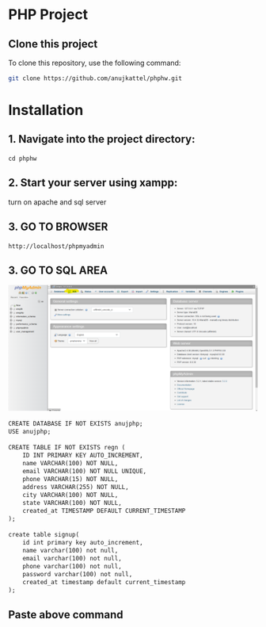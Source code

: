 # PHP Project

## Clone this project
To clone this repository, use the following command:

```bash
git clone https://github.com/anujkattel/phphw.git
```
# Installation
## 1. Navigate into the project directory:
```
cd phphw
```
## 2. Start your server using xampp:
turn on apache and sql server

## 3. GO TO BROWSER
```
http://localhost/phpmyadmin
```
## 3. GO TO SQL AREA
![Alt text](./assets/1.png)

```
CREATE DATABASE IF NOT EXISTS anujphp;
USE anujphp;

CREATE TABLE IF NOT EXISTS regn (
    ID INT PRIMARY KEY AUTO_INCREMENT,
    name VARCHAR(100) NOT NULL,
    email VARCHAR(100) NOT NULL UNIQUE,   
    phone VARCHAR(15) NOT NULL, 
    address VARCHAR(255) NOT NULL,      
    city VARCHAR(100) NOT NULL,
    state VARCHAR(100) NOT NULL,
    created_at TIMESTAMP DEFAULT CURRENT_TIMESTAMP 
);

create table signup(
    id int primary key auto_increment,
    name varchar(100) not null,
    email varchar(100) not null,
    phone varchar(100) not null,
    password varchar(100) not null,
    created_at timestamp default current_timestamp
);
```
## Paste above command
